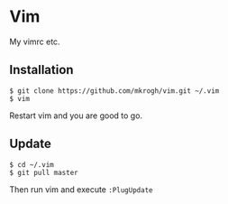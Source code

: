 Vim
===
My vimrc etc.

Installation
------------

    $ git clone https://github.com/mkrogh/vim.git ~/.vim
    $ vim

Restart vim and you are good to go.

Update
------
    $ cd ~/.vim
    $ git pull master

Then run vim and execute `:PlugUpdate`
